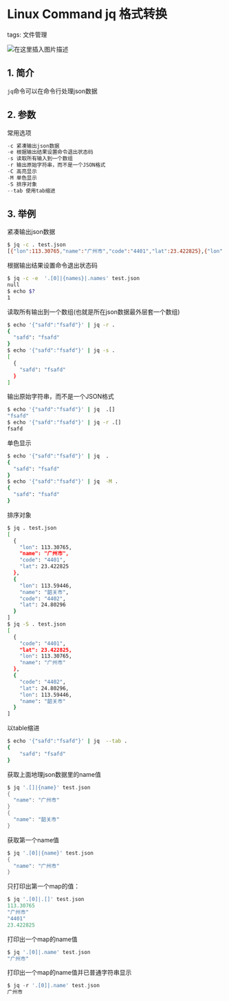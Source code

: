 #  Linux Command jq 格式转换
tags: 文件管理

![在这里插入图片描述](https://img-blog.csdnimg.cn/310ecb3fa2f84bf984c0adab84c83e80.gif#pic_center)


## 1. 简介
 `jq`命令可以在命令行处理json数据
## 2. 参数
常用选项

```python
-c 紧凑输出json数据
-e 根据输出结果设置命令退出状态码
-s 读取所有输入到一个数组
-r 输出原始字符串，而不是一个JSON格式
-C 高亮显示
-M 单色显示
-S 排序对象
--tab 使用tab缩进 
```
## 3. 举例
紧凑输出json数据

```bash
$ jq -c . test.json
[{"lon":113.30765,"name":"广州市","code":"4401","lat":23.422825},{"lon":113.59446,"name":"韶关市","code":"4402","lat":24.80296}]
```
根据输出结果设置命令退出状态码

```bash
$ jq -c -e  '.[0]|{names}|.names' test.json
null
$ echo $?
1
```
读取所有输出到一个数组(也就是所在json数据最外层套一个数组)

```bash
$ echo '{"safd":"fsafd"}' | jq -r .
{
  "safd": "fsafd"
}
$ echo '{"safd":"fsafd"}' | jq -s .
[
  {
    "safd": "fsafd"
  }
]
```
输出原始字符串，而不是一个JSON格式

```bash
$ echo '{"safd":"fsafd"}' | jq  .[]
"fsafd"
$ echo '{"safd":"fsafd"}' | jq -r .[]
fsafd
```
单色显示

```bash
$ echo '{"safd":"fsafd"}' | jq  .
{
  "safd": "fsafd"
}
$ echo '{"safd":"fsafd"}' | jq  -M .
{
  "safd": "fsafd"
}
```
排序对象

```bash
$ jq . test.json 
[
  {
    "lon": 113.30765,
    "name": "广州市",
    "code": "4401",
    "lat": 23.422825
  },
  {
    "lon": 113.59446,
    "name": "韶关市",
    "code": "4402",
    "lat": 24.80296
  }
]
$ jq -S . test.json 
[
  {
    "code": "4401",
    "lat": 23.422825,
    "lon": 113.30765,
    "name": "广州市"
  },
  {
    "code": "4402",
    "lat": 24.80296,
    "lon": 113.59446,
    "name": "韶关市"
  }
]
```
以table缩进

```bash
$ echo '{"safd":"fsafd"}' | jq  --tab .
{
    "safd": "fsafd"
}
```
获取上面地理json数据里的name值

```go
$ jq '.[]|{name}' test.json 
{
  "name": "广州市"
}
{
  "name": "韶关市"
}
```
获取第一个name值

```go
$ jq '.[0]|{name}' test.json 
{
  "name": "广州市"
}
```
只打印出第一个map的值：

```go
$ jq '.[0]|.[]' test.json 
113.30765
"广州市"
"4401"
23.422825
```
打印出一个map的name值

```go
$ jq '.[0]|.name' test.json 
"广州市"
```

打印出一个map的name值并已普通字符串显示

```go
$ jq -r '.[0]|.name' test.json 
广州市
```

